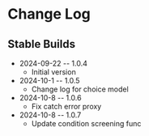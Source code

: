 # Change Log

## Stable Builds

* 2024-09-22 -- 1.0.4
  * Initial version
* 2024-10-1 -- 1.0.5
  * Change log for choice model
* 2024-10-8 -- 1.0.6
  * Fix catch error proxy
* 2024-10-8 -- 1.0.7
  * Update condition screening func
